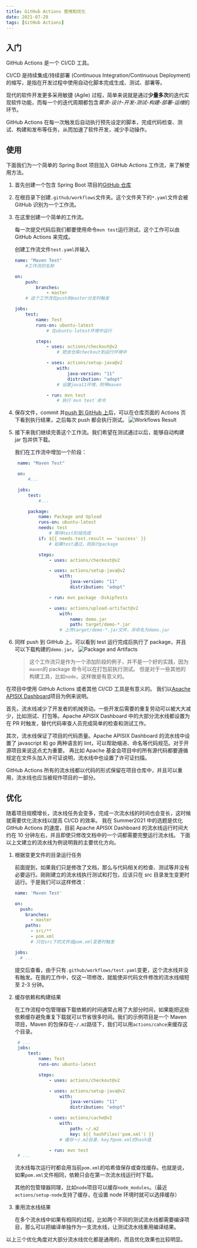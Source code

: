 ```yaml
---
title: GitHub Actions 使用和优化
date: 2021-07-28
tags: [GitHub Actions]
---
```


## 入门

GitHub Actions 是一个 CI/CD 工具。

CI/CD 是持续集成/持续部署 (Continuous Integration/Continuous Deployment) 的缩写，是指在开发过程中使用自动化脚本完成生成、测试、部署等。

现代的软件开发更多采用敏捷 (Agile) 过程，简单来说就是通过**少量多次**的迭代实现软件功能，而每一个的迭代周期都包含*需求-设计-开发-测试-构建-部署-运维*的环节。

GitHub Actions 在每一次触发后自动执行预先设定的脚本，完成代码检查、测试、构建和发布等任务，从而加速了软件开发，减少手动操作。

## 使用

下面我们为一个简单的 Spring Boot 项目加入 GitHub Actions 工作流，来了解使用方法。

1. 首先创建一个包含 Spring Boot 项目的[GitHub 仓库](https://github.com/qsliu2017/GitHub-Actions-Demo/commit/e1c70d67a97fe538271ea16a3853d2eb0215bc5a)
1. 在根目录下创建`.github/workflows`文件夹。这个文件夹下的`*.yaml`文件会被 GitHub 识别为一个工作流。
1. 在这里创建一个简单的工作流。

   每一次提交代码后我们都要使用命令`mvn test`运行测试，这个工作可以由 GitHub Actions 来完成。

   创建工作流文件`test.yaml`并输入

   ```yaml
   name: "Maven Test"
       #工作流的名称

   on:
       push:
           branches:
               - master
       # 这个工作流在push到master分支时触发

   jobs:
       test:
           name: Test
           runs-on: ubuntu-latest
               # 在ubuntu-latest环境中运行

           steps:
               - uses: actions/checkout@v2
                   # 把该仓库checkout到运行环境中

               - uses: actions/setup-java@v2
                   with:
                       java-version: "11"
                       distribution: "adopt"
                   # 设置java11环境，附带maven

               - run: mvn test
                   # 执行`mvn test`命令
   ```

1. 保存文件，commit 并[push 到 GitHub 上](https://github.com/qsliu2017/GitHub-Actions-Demo/commit/47c2b5ee62d41c6c9796ae58e65b39405f1d69b8)后，可以在仓库页面的 Actions 页下看到执行结果，之后每次 push 都会执行测试。
   ![Workflows Result](././workflows_result.png)
1. 接下来我们继续完善这个工作流。我们希望在测试通过以后，能够自动构建 jar 包并供下载。

   我们在工作流中增加一个阶段：

   ```yaml
    name: "Maven Test"

    on:
        #...

    jobs:
        test:
            #...

        package:
            name: Package and Upload
            runs-on: ubuntu-latest
            needs: test
                # 等待test阶段完成
            if: ${{ needs.test.result == 'success' }}
                # 如果test通过，则执行package

            steps:
                - uses: actions/checkout@v2

                - uses: actions/setup-java@v2
                    with:
                        java-version: "11"
                        distribution: "adopt"

                - run: mvn package -DskipTests

                - uses: actions/upload-artifact@v2
                    with:
                        name: demo.jar
                        path: target/demo-*.jar
                    # 上传target/demo-*.jar文件，并命名为demo.jar
   ```

1. 同样 push 到 GitHub 上。可以看到 test 运行完成后执行了 package，并且可以下载构建的`demo.jar`。
   ![Package and Artifacts](././package_and_artifacts.png)
   > 这个工作流只是作为一个添加阶段的例子，并不是一个好的实践，因为`maven`的 package 命令可以在打包前执行测试。
   > 但是对于一些其他的构建工具，比如`node`，这样做是有意义的。

在项目中使用 GitHub Actions 或者其他 CI/CD 工具是有意义的。
我们以[Apache APISIX Dashboard](https://github.com/apache/apisix-dashboard)项目为例来说明。

首先，流水线减少了开发者的机械劳动。一些开发后需要的重复劳动可以被大大减少，比如测试、打包等。Apache APISIX Dashboard 中的大部分流水线都设置为在 PR 时触发，替代代码审查人员完成简单的检查和测试工作。

其次，流水线保证了项目的代码质量。Apache APISIX Dashboard 的流水线中设置了 javascript 和 go 两种语言的 lint，可以帮助缩进、命名等代码规范。对于开源项目来说这点尤为重要。
再比如 Apache 基金会项目中的所有源代码都要遵循规定在文件头加入许可证说明，流水线中也设置了许可证扫描。

GitHub Actions 所有的流水线都以代码的形式保留在项目仓库中，并且可以重用，流水线也应当被视作项目的一部分。

## 优化

随着项目规模增长，流水线任务会变多，完成一次流水线的时间也会变长，这时候就需要优化流水线以提高 CI/CD 的效率。
我在 Summer2021 中的选题是优化 GitHub Actions 的速度，目前 Apache APISIX Dashboard 的流水线运行时间大约在 10 分钟左右，并且即使只修改文档中的一个词都需要完整运行流水线。
下面以上文建立的流水线为例说明我的主要优化方向。

1. 根据变更文件的目录运行任务

   前面提到，如果我们只是修改了文档，那么与代码相关的检查、测试等并没有必要运行。刚刚建立的流水线执行测试和打包，应该只在 src 目录发生变更时运行。于是我们可以这样修改：

   ```yaml
   name: 'Maven Test'

   on:
     push:
       branches:
         - master
       paths:
         - src/**
         - pom.xml
         # 只在src下的文件或pom.xml变更时触发

   jobs:
     # ...
   ```

   提交后查看，由于只有`.github/workflows/test.yaml`变更，这个流水线并没有触发。在我的工作中，仅这一项修改，就能使非代码文件修改的流水线缩短至 2-3 分钟。

2. 缓存依赖和构建结果

   在工作流程中包管理器下载依赖的时间通常占用了大部分时间，如果能把这些依赖缓存避免重复下载就可以节省很多时间。我们的示例项目是一个 Maven 项目，Maven 的包保存在`~/.m2`路径下，我们可以用`actions/cahce`来缓存这个目录。

   ```yaml
    # ...
    jobs:
        test:
            name: Test
            runs-on: ubuntu-latest

            steps:
                - uses: actions/checkout@v2

                - uses: actions/setup-java@v2
                    with:
                        java-version: "11"
                        distribution: "adopt"

                - uses: actions/cache@v2
                    with:
                        path: ~/.m2
                        key: ${{ hashFiles('pom.xml') }}
                    # 缓存～/.m2目录，key为pom.xml的hash值

                - run: mvn test
    # ...
   ```

   流水线每次运行时都会用当前`pom.xml`的哈希值保存或查找缓存。也就是说，如果`pom.xml`文件相同，依赖只会在第一次流水线运行时下载。

   其他的包管理器同理，比如`node`项目可以缓存`node_modules`。（最近`actions/setup-node`支持了缓存，在设置 node 环境时就可以选择缓存）

3. 重用流水线结果

   在多个流水线中如果有相同的过程，比如两个不同的测试流水线都需要编译项目，那么可以把编译单独作为一支流水线，让测试流水线重用编译结果。

以上三个优化角度对大部分流水线优化都是通用的，而且优化效果也比较明显。
